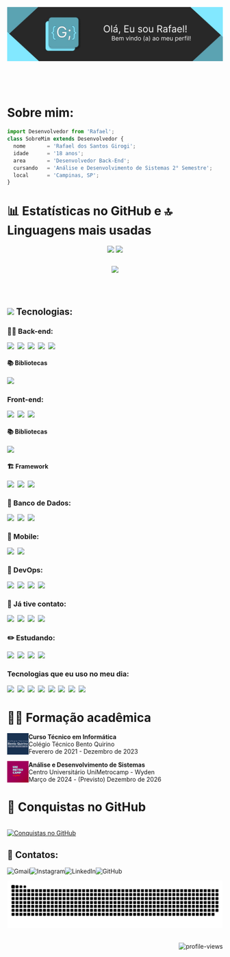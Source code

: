 <div align="center" style="margin-bottom:100px">
        <img src="https://github.com/devraffles/devraffles/blob/main/IMG-README/Bem-vindo.jpg" />
</div>

# **Sobre mim:**

```js
import Desenvolvedor from 'Rafael';
class SobreMim extends Desenvolvedor {
  nome       = 'Rafael dos Santos Girogi';
  idade      = '18 anos';
  area       = 'Desenvolvedor Back-End';
  cursando   = 'Análise e Desenvolvimento de Sistemas 2° Semestre';
  local      = 'Campinas, SP';
}
```

# 📊 Estatísticas no GitHub e 🔝 Linguagens mais usadas
<table>
   <div align="center">
      <img height="200em" height="200em" src="https://github-readme-stats.vercel.app/api/top-langs/?username=devraffles&layout=compact&theme=gotham&hide"/>
      <img height="180em" src="https://github-readme-stats.vercel.app/api?username=devraffles&theme=gotham&hide&hide_border=false&include_all_commits=false&count_private=true" />    
  </div>
</table>
<table>
  <div align="center">
      <img height="200em" src="https://github-profile-summary-cards.vercel.app/api/cards/profile-details?username=devraffles&theme=gotham&hide" />
  </div>
</table>
<br>

## <img src="https://media2.giphy.com/media/QssGEmpkyEOhBCb7e1/giphy.gif?cid=ecf05e47a0n3gi1bfqntqmob8g9aid1oyj2wr3ds3mg700bl&rid=giphy.gif" width ="25"><b> Tecnologias:</b>

### 👨‍💻 Back-end:
<div display="flex">
        <img src="https://skillicons.dev/icons?i=nodejs">&nbsp
        <img src="https://skillicons.dev/icons?i=go">&nbsp
        <img src="https://skillicons.dev/icons?i=python">&nbsp        
        <img src="https://skillicons.dev/icons?i=php">&nbsp
        <img src="https://skillicons.dev/icons?i=java">&nbsp        
<div/>
        
#### 📚 Bibliotecas
<div display="flex">
        <img src="https://skillicons.dev/icons?i=prisma">&nbsp
<div/>
        
### Front-end:
<div display="flex">
        <img src="https://skillicons.dev/icons?i=html">&nbsp
        <img src="https://skillicons.dev/icons?i=css">&nbsp
        <img src="https://skillicons.dev/icons?i=js">&nbsp        
<div/>

#### 📚 Bibliotecas
<div display="flex"> 
        <img src="https://skillicons.dev/icons?i=react">&nbsp
<div/>

#### 🏗️ Framework
<div display="flex">
        <img src="https://skillicons.dev/icons?i=bootstrap">&nbsp         
        <img src="https://skillicons.dev/icons?i=nextjs">&nbsp
        <img src="https://skillicons.dev/icons?i=tailwind">&nbsp  
<div/>
        
### 🏦 Banco de Dados:
<div display="flex">
        <img src="https://skillicons.dev/icons?i=mongodb">&nbsp
        <img src="https://skillicons.dev/icons?i=mysql">&nbsp
        <img src="https://skillicons.dev/icons?i=postgresql">&nbsp        
<div/>

### 📱 Mobile:
<div display="flex">
        <img src="https://skillicons.dev/icons?i=react">&nbsp
        <img src="https://skillicons.dev/icons?i=flutter">&nbsp     
<div/>

### 🧰 DevOps:
<div display="flex">
        <img src="https://skillicons.dev/icons?i=github">&nbsp
        <img src="https://skillicons.dev/icons?i=vscode">&nbsp     
        <img src="https://skillicons.dev/icons?i=postman">&nbsp   
        <img src="https://skillicons.dev/icons?i=vercel">&nbsp   
<div/>

### 👀 Já tive contato:
<div display="flex">
        <img src="https://skillicons.dev/icons?i=c">&nbsp
        <img src="https://skillicons.dev/icons?i=flutter">&nbsp
        <img src="https://skillicons.dev/icons?i=java">&nbsp
        <img src="https://skillicons.dev/icons?i=php">&nbsp
<div/>
        
### ✏️ Estudando:
<div display="flex">
        <img src="https://skillicons.dev/icons?i=flask">&nbsp
        <img src="https://skillicons.dev/icons?i=go">&nbsp        
        <img src="https://skillicons.dev/icons?i=java">&nbsp      
        <img src="https://skillicons.dev/icons?i=typescript">&nbsp        
<div/>
        
### Tecnologias que eu uso no meu dia:
<div display="flex">
        <img src="https://skillicons.dev/icons?i=typescript">&nbsp
        <img src="https://skillicons.dev/icons?i=nodejs">&nbsp
        <img src="https://skillicons.dev/icons?i=postgresql">&nbsp  
        <img src="https://skillicons.dev/icons?i=html">&nbsp
        <img src="https://skillicons.dev/icons?i=css">&nbsp
        <img src="https://skillicons.dev/icons?i=js">&nbsp
        <img src="https://skillicons.dev/icons?i=nextjs">&nbsp
        <img src="https://skillicons.dev/icons?i=react">&nbsp
<div/>


# 👨‍🎓 Formação acadêmica

<img align="left" height="50px" width="50px" alt="Bento Quirino" src="https://github.com/devraffles/devraffles/blob/main/IMG-README/Forma%C3%A7%C3%A3o/Bentinho.png"/>

**Curso Técnico em Informática**\
Colégio Técnico Bento Quirino\
Feverero de 2021 - Dezembro de 2023

<img align="left" height="50px" width="50px" alt="Bento Quirino" src="https://github.com/devraffles/devraffles/blob/main/IMG-README/Forma%C3%A7%C3%A3o/Unimetrocamp.png"/>

**Análise e Desenvolvimento de Sistemas**\
Centro Universitário UniMetrocamp - Wyden\
Março de 2024 - (Previsto) Dezembro de 2026 

# 🏅 Conquistas no GitHub

<br>

<a href="https://github.com/ryo-ma/github-profile-trophy">
    <img alt="Conquistas no GitHub" src="https://github-profile-trophy.vercel.app/?username=devraffles&theme=discord&no-frame=true&column=7">
</a>
  
<br>

## 🤝 Contatos:

[<img align="left" alt="Gmail" src="https://img.shields.io/badge/Gmail-D14836?style=for-the-badge&logo=gmail&logoColor=white"/>](mailto:devraffles@gmail.com)&nbsp;
[<img align="left" alt="Instagram" src="https://img.shields.io/badge/-Instagram-%23E4405F?style=for-the-badge&logo=instagram&logoColor=white"/>](https://www.instagram.com/dev.giorgii/)&nbsp;
[<img align="left" alt="LinkedIn" src="https://img.shields.io/badge/LinkedIn-0077B5?style=for-the-badge&logo=linkedin&logoColor=white"/>](https://www.linkedin.com/in/rafael-dos-santos-giorgi-22182b289/)&nbsp;
[<img align="left" alt="GitHub" src="https://img.shields.io/github/followers/devraffles?style=social&label=@devraffles"/>](https://github.com/devraffles)&nbsp;

<div  align="center">
<picture>
  <source
    media="(prefers-color-scheme: dark)"
    srcset="https://raw.githubusercontent.com/platane/snk/output/github-contribution-grid-snake-dark.svg"
  />
  <source
    media="(prefers-color-scheme: dark)"
    srcset="https://raw.githubusercontent.com/platane/snk/output/github-contribution-grid-snake-dark.svg"
  />
  <img
    alt="github contribution grid snake animation"
    src="https://raw.githubusercontent.com/platane/snk/output/github-contribution-grid-snake-dark.svg"
  />
</picture>
<div/>
        
<div align="right">
<br>

![profile-views](https://komarev.com/ghpvc/?username=devraffles&color=blue)

</div>
